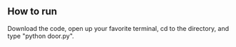 ## How to run


Download the code, open up your favorite terminal, cd to the directory, and type "python door.py".